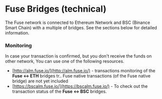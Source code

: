# Fuse Bridges \(technical\)

The Fuse network is connected to Ethereum Network and BSC \(Binance Smart Chain\) with a multiple of bridges. See the sections below for detailed information.

### Monitoring

In case your transaction is confirmed, but you don't receive the funds on other network, You can use one of the following resources.

* [http://alm.fuse.io/](http://alm.fuse.io/) - transactions monitoring of the **Fuse &lt;-&gt; ETH** bridges tr.. Fuse native transactions \(of the Fuse native bridge\) are not yet included
* [https://bscalm.fuse.io/](https://bscalm.fuse.io/) - To check out the transaction status of the **Fuse &lt;-&gt; BSC** bridges.

